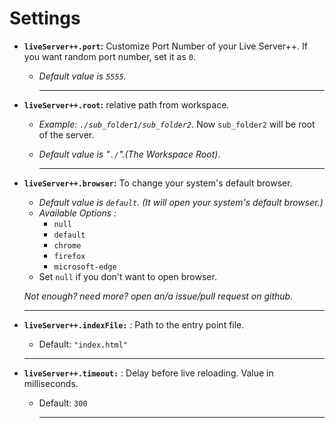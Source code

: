 # Settings

- **`liveServer++.port`:** Customize Port Number of your Live Server++. If you want random port number, set it as `0`.

  - _Default value is `5555`._

    <hr>

- **`liveServer++.root`:** relative path from workspace.

  - _Example: `./sub_folder1/sub_folder2`_. Now `sub_folder2` will be root of the server.

  - _Default value is "`./`".(The Workspace Root)_.

    <hr>

- **`liveServer++.browser`:** To change your system's default browser.

  - _Default value is `default`. (It will open your system's default browser.)_
  - _Available Options :_
    - `null`
    - `default`
    - `chrome`
    - `firefox`
    - `microsoft-edge`
  - Set `null` if you don't want to open browser.

  _Not enough? need more? open an/a issue/pull request on github._

   <hr>

- **`liveServer++.indexFile:`** : Path to the entry point file.

  - Default: `"index.html"`

   <hr>

- **`liveServer++.timeout:`** : Delay before live reloading. Value in milliseconds.

  - Default: `300`

    <hr>
